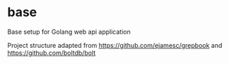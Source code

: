 # base
Base setup for Golang web api application

Project structure adapted from https://github.com/ejamesc/grepbook and https://github.com/boltdb/bolt
